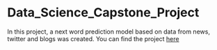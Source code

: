 # Data_Science_Capstone_Project

In this project, a next word prediction model based on data from news, twitter and blogs was created. You can find the project [here](https://swerner1896.shinyapps.io/Backoff_Prediction_Model/)
